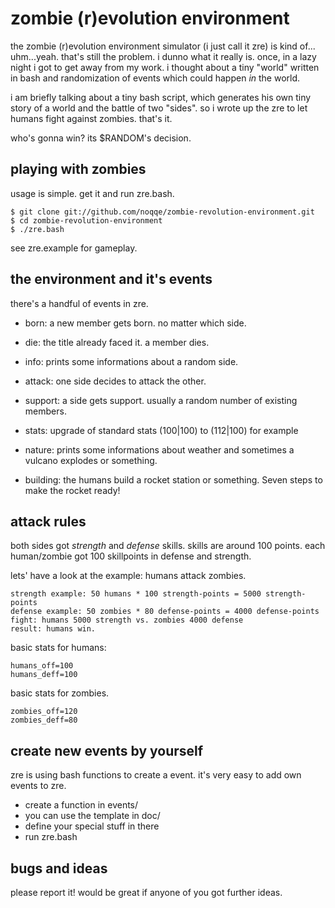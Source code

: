 zombie (r)evolution environment 
================================

the zombie (r)evolution environment simulator (i just call it zre) is kind of... uhm...yeah. 
that's still the problem. i dunno what it really is. once, in a lazy night i got to 
get away from my work. i thought about a tiny "world" written in bash and randomization of events
which could happen _in_ the world. 

i am briefly talking about a tiny bash script, which generates his own tiny
story of a world and the battle of two "sides". so i wrote up the zre to 
let humans fight against zombies. that's it. 

who's gonna win? its $RANDOM's decision. 

playing with zombies
--------------------

usage is simple. get it and run zre.bash.

    $ git clone git://github.com/noqqe/zombie-revolution-environment.git
    $ cd zombie-revolution-environment
    $ ./zre.bash

see zre.example for gameplay.

the environment and it's events
-------------------------------

there's a handful of events in zre. 

* born: a new member gets born. no matter which side.

* die: the title already faced it. a member dies.

* info: prints some informations about a random side.

* attack: one side decides to attack the other.

* support: a side gets support. usually a random number of existing members.

* stats: upgrade of standard stats (100|100) to (112|100) for example

* nature: prints some informations about weather and sometimes a vulcano explodes or something.

* building: the humans build a rocket station or something. Seven steps to make the rocket ready!

attack rules
------------

both sides got _strength_ and _defense_ skills. 
skills are around 100 points. each human/zombie got 100 skillpoints in
defense and strength. 

lets' have a look at the example: humans attack zombies.

    strength example: 50 humans * 100 strength-points = 5000 strength-points
    defense example: 50 zombies * 80 defense-points = 4000 defense-points
    fight: humans 5000 strength vs. zombies 4000 defense
    result: humans win.

basic stats for humans:

    humans_off=100
    humans_deff=100

basic stats for zombies.

    zombies_off=120
    zombies_deff=80

create new events by yourself
-----------------------------

zre is using bash functions to create a event. it's very easy to
add own events to zre. 

 * create a function in events/ 
 * you can use the template in doc/
 * define your special stuff in there
 * run zre.bash


bugs and ideas
-------------

please report it! would be great if anyone of you got further ideas.

